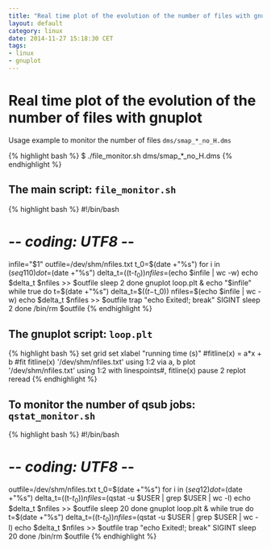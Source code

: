 ```yaml
---
title: "Real time plot of the evolution of the number of files with gnuplot"
layout: default
category: linux
date: 2014-11-27 15:18:30 CET
tags:
- linux
- gnuplot
---
```


# Real time plot of the evolution of the number of files with gnuplot

Usage example to monitor the number of files `dms/smap_*_no_H.dms`

{% highlight bash %}
$ ./file_monitor.sh dms/smap_\*_no_H.dms
{% endhighlight %}

## The main script: `file_monitor.sh`

{% highlight bash %}
#!/bin/bash
# -*- coding: UTF8 -*-
infile="$1"
outfile=/dev/shm/nfiles.txt
t_0=$(date +"%s")
for i in $(seq 1 10)
do
t=$(date +"%s")
delta_t=$(($t-$t_0))
nfiles=$(echo $infile | wc -w)
echo $delta_t $nfiles >> $outfile
sleep 2
done
gnuplot loop.plt &
echo "$infile"
while true
    do
        t=$(date +"%s")
        delta_t=$(($t-$t_0))
        nfiles=$(echo $infile | wc -w)
        echo $delta_t $nfiles >> $outfile
        trap "echo Exited!; break" SIGINT
        sleep 2
    done
/bin/rm $outfile
{% endhighlight %}

## The gnuplot script: `loop.plt`

{% highlight bash %}
set grid
set xlabel "running time (s)"
#fitline(x) = a*x + b
#fit fitline(x) '/dev/shm/nfiles.txt' using 1:2 via a, b
plot '/dev/shm/nfiles.txt' using 1:2 with linespoints#, fitline(x)
pause 2
replot
reread
{% endhighlight %}

## To monitor the number of qsub jobs: `qstat_monitor.sh`

{% highlight bash %}
#!/bin/bash
# -*- coding: UTF8 -*-
outfile=/dev/shm/nfiles.txt
t_0=$(date +"%s")
for i in $(seq 1 2)
do
t=$(date +"%s")
delta_t=$(($t-$t_0))
nfiles=$(qstat -u $USER | grep $USER | wc -l)
echo $delta_t $nfiles >> $outfile
sleep 20
done
gnuplot loop.plt &
while true
    do
        t=$(date +"%s")
        delta_t=$(($t-$t_0))
        nfiles=$(qstat -u $USER | grep $USER | wc -l)
        echo $delta_t $nfiles >> $outfile
        trap "echo Exited!; break" SIGINT
        sleep 20
    done
/bin/rm $outfile
{% endhighlight %}
